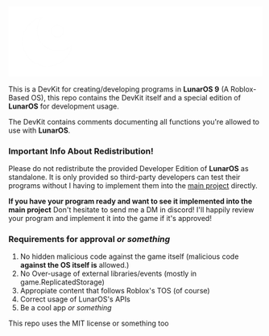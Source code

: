 ![LunarOS 9 Logo](./images/Extended%20Logo%20DevEdition.png)

This is a DevKit for creating/developing programs in **LunarOS 9** (A Roblox-Based OS), this repo contains the DevKit itself and a special edition of **LunarOS** for development usage.

The DevKit contains comments documenting all functions you're allowed to use with **LunarOS**.

### Important Info About Redistribution!

Please do not redistribute the provided Developer Edition of **LunarOS** as standalone.
It is only provided so third-party developers can test their programs without I having to implement them into the [main project](https://www.roblox.com/games/11126208593/) directly.

**If you have your program ready and want to see it implemented into the main project**
Don't hesitate to send me a DM in discord! I'll happily review your program and implement it into the game if it's approved!

### Requirements for approval *or something*

1. No hidden malicious code against the game itself (malicious code **against the OS itself is** allowed.)
2. No Over-usage of external libraries/events (mostly in game.ReplicatedStorage)
3. Appropiate content that follows Roblox's TOS (of course)
4. Correct usage of LunarOS's APIs
5. Be a cool app *or something*

This repo uses the MIT license or something too